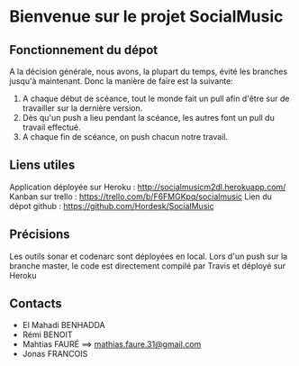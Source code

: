 Bienvenue sur le projet SocialMusic
===================================

Fonctionnement du dépot
-----------------------
A la décision générale, nous avons, la plupart du temps, évité les branches jusqu'à maintenant.
Donc la manière de faire est la suivante:
1. A chaque début de scéance, tout le monde fait un pull afin d'être sur de travailler sur la dernière version.
2. Dès qu'un push a lieu pendant la scéance, les autres font un pull du travail effectué.
3. A chaque fin de scéance, on push chacun notre travail.

Liens utiles
------------
Application déployée sur Heroku : http://socialmusicm2dl.herokuapp.com/
Kanban sur trello : https://trello.com/b/F6FMGKpq/socialmusic
Lien du dépot github : https://github.com/Hordesk/SocialMusic

Précisions
----------
Les outils sonar et codenarc sont déployées en local.
Lors d'un push sur la branche master, le code est directement compilé par Travis et déployé sur Heroku

Contacts
--------
* El Mahadi BENHADDA
* Rémi BENOIT
* Mahtias FAURÉ ==> mathias.faure.31@gmail.com
* Jonas FRANCOIS
